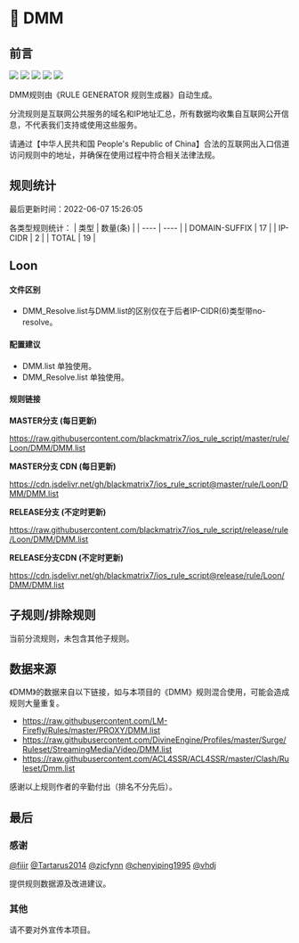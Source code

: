 # 🧸 DMM

## 前言

![](https://shields.io/badge/-移除重复规则-ff69b4) ![](https://shields.io/badge/-DOMAIN与DOMAIN--SUFFIX合并-green) ![](https://shields.io/badge/-DOMAIN--SUFFIX间合并-critical) ![](https://shields.io/badge/-DOMAIN--SUFFIX与DOMAIN--KEYWORD合并-blue) ![](https://shields.io/badge/-IP--CIDR(6)合并-blueviolet) 

DMM规则由《RULE GENERATOR 规则生成器》自动生成。

分流规则是互联网公共服务的域名和IP地址汇总，所有数据均收集自互联网公开信息，不代表我们支持或使用这些服务。

请通过【中华人民共和国 People's Republic of China】合法的互联网出入口信道访问规则中的地址，并确保在使用过程中符合相关法律法规。

## 规则统计

最后更新时间：2022-06-07 15:26:05

各类型规则统计：
| 类型 | 数量(条)  | 
| ---- | ----  |
| DOMAIN-SUFFIX | 17  | 
| IP-CIDR | 2  | 
| TOTAL | 19  | 


## Loon 

#### 文件区别
- DMM_Resolve.list与DMM.list的区别仅在于后者IP-CIDR(6)类型带no-resolve。

#### 配置建议
- DMM.list 单独使用。
- DMM_Resolve.list 单独使用。

#### 规则链接
**MASTER分支 (每日更新)**

https://raw.githubusercontent.com/blackmatrix7/ios_rule_script/master/rule/Loon/DMM/DMM.list

**MASTER分支 CDN (每日更新)**

https://cdn.jsdelivr.net/gh/blackmatrix7/ios_rule_script@master/rule/Loon/DMM/DMM.list

**RELEASE分支 (不定时更新)**

https://raw.githubusercontent.com/blackmatrix7/ios_rule_script/release/rule/Loon/DMM/DMM.list

**RELEASE分支CDN (不定时更新)**

https://cdn.jsdelivr.net/gh/blackmatrix7/ios_rule_script@release/rule/Loon/DMM/DMM.list

## 子规则/排除规则


当前分流规则，未包含其他子规则。

## 数据来源

《DMM》的数据来自以下链接，如与本项目的《DMM》规则混合使用，可能会造成规则大量重复。

- https://raw.githubusercontent.com/LM-Firefly/Rules/master/PROXY/DMM.list
- https://raw.githubusercontent.com/DivineEngine/Profiles/master/Surge/Ruleset/StreamingMedia/Video/DMM.list
- https://raw.githubusercontent.com/ACL4SSR/ACL4SSR/master/Clash/Ruleset/Dmm.list


感谢以上规则作者的辛勤付出（排名不分先后）。

## 最后

### 感谢

[@fiiir](https://github.com/fiiir) [@Tartarus2014](https://github.com/Tartarus2014) [@zjcfynn](https://github.com/zjcfynn) [@chenyiping1995](https://github.com/chenyiping1995) [@vhdj](https://github.com/vhdj)

提供规则数据源及改进建议。

### 其他

请不要对外宣传本项目。